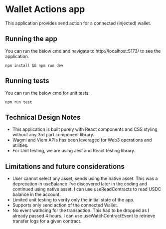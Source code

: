 # Wallet Actions app

This application provides send action for a connected (injected) wallet.

## Running the app
You can run the below cmd and navigate to http://localhost:5173/ to see the application.
```
npm install && npm run dev
```

## Running tests
You can run the below cmd for unit tests.
```
npm run test
```

## Technical Design Notes

- This application is built purely with React components and CSS styling without any 3rd part component library.
- Wagmi and Viem APIs has been leveraged for Web3 operations and utilities.
- For Unit testing, we are using Jest and React testing library. 

## Limitations and future considerations
- User cannot select any asset, sends using the native asset. This was a deprecation in useBalance I've discovered later in the coding and continued using native asset. I can use useReadContracts to read USDC balance in the account.
- Limited unit testing to verify only the initial state of the app. 
- Supports only send action of the connected Wallet.
- No event wathcing for the transaction. This had to be dropped as I already passed 4 hours. I can use useWatchContractEvent to retrieve transfer logs for a given contract.
